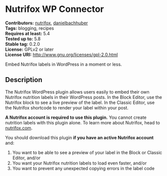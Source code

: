 # Nutrifox WP Connector #
**Contributors:** [nutrifox](https://profiles.wordpress.org/nutrifox), [danielbachhuber](https://profiles.wordpress.org/danielbachhuber)  
**Tags:** blogging, recipes  
**Requires at least:** 5.4  
**Tested up to:** 5.8  
**Stable tag:** 0.2.0  
**License:** GPLv2 or later  
**License URI:** http://www.gnu.org/licenses/gpl-2.0.html  

Embed Nutrifox labels in WordPress in a moment or less.

## Description ##

The Nutrifox WordPress plugin allows users easily to embed their own Nutrifox nutrition labels in their WordPress posts. In the Block Editor, use the Nutrifox block to see a live preview of the label. In the Classic Editor, use the Nutrifox shortcode to render your label within your post.

**A Nutrifox account is required to use this plugin.** You cannot create nutrition labels with this plugin alone. To learn more about Nutrifox, head to [nutrifox.com](https://www.nutrifox.com).

You should download this plugin **if you have an active Nutrifox account** and:

1. You want to be able to see a preview of your label in the Block or Classic Editor, and/or
2. You want your Nutrifox nutrition labels to load even faster, and/or
3. You want to prevent any unexpected copying errors in the label code <script> tag

### The information your readers want ###

Nutrifox helps you give your readers the nutrition information they want to see. A comprehensive food database and fine-grain control of ingredients and label display gives your content an extra layer of authority.

The Nutrifox WordPress plugin makes it easy to share this information with readers and see a preview of the label before you press publish.

### Flexible integration ###

Paste the URL for your Nutrifox label into the Nutrifox block in the WordPress Block Editor. Below the block, you'll see a live preview of the label.

If a Nutrifox embed code is placed in the text tab in the Classic Editor, it will be replaced with a Nutrifox shortcode in both the visual and text views.

## Installation ##

The Nutrifox plugin can be installed much like any other WordPress plugin.

1. Upload the plugin ZIP archive file via "Plugins" -> "Add New" in the WordPress admin, or extract the files and upload them via FTP.
2. Activate the Nutrifox plugin through the "Plugins" list in the WordPress admin.

With Nutrifox, there aren't any confusing settings to configure or customizations you need to worry about. You can now share your nutrition labels with the world!

## Changelog ##

### 0.2.0 (October 25, 2019) ###
* Adds a Nutrifox block for the Block Editor [[#22](https://github.com/pinchofyum/nutrifox-plugin/pull/22)].
* To keep the Nutrifox plugin up to date, includes support for the [GitHub Updater WordPress plugin](https://github.com/afragen/github-updater) [[#21](https://github.com/pinchofyum/nutrifox-plugin/pull/21)].
* Switches to an `<iframe>` embed for better loading performance [[#19](https://github.com/pinchofyum/nutrifox-plugin/pull/19)].

### 0.1.0 (May 3, 2017) ###
* Initial release.
